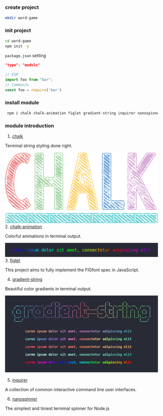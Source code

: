 ### create project

```bash
mkdir word-game
```

### init project

```bash
cd word-game
npm init -y
```

`package.json` setting

```json
"type": "module"
```

```typescript
// ESM
import foo from "bar";
// CommonJs
const foo = require('bar')
```

### install module 
```bash
 npm i chalk chalk-animation figlet gradient-string inquirer nanospinner
```
### module introduction

1. [chalk](https://github.com/chalk/chalk)

Terminal string styling done right.

![chalk](img/chalk.svg)
2. [chalk-animation](https://github.com/bokub/chalk-animation)

Colorful animations in terminal output.

![chalk animation](img/chalk-animation.gif)
3. [figlet](https://www.npmjs.com/package/figlet)

This project aims to fully implement the FIGfont spec in JavaScript.

4. [gradient-string](https://www.npmjs.com/package/gradient-string)

Beautiful color gradients in terminal output.

![gradient string](img/gradient-string.png)

5. [inquirer](https://www.npmjs.com/package/inquirer)

A collection of common interactive command line user interfaces.

6. [nanospinner](https://www.npmjs.com/package/nanospinner)

The simplest and tiniest terminal spinner for Node.js

